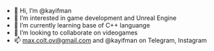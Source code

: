 - 👋 Hi, I’m @kayifman
- 👀 I’m interested in game development and Unreal Engine
- 🌱 I’m currently learning base of C++ languange  
- 💞️ I’m looking to collaborate on videogames
- 📫 max.colt.ov@gmail.com and @kayifman on Telegram, Instagram

